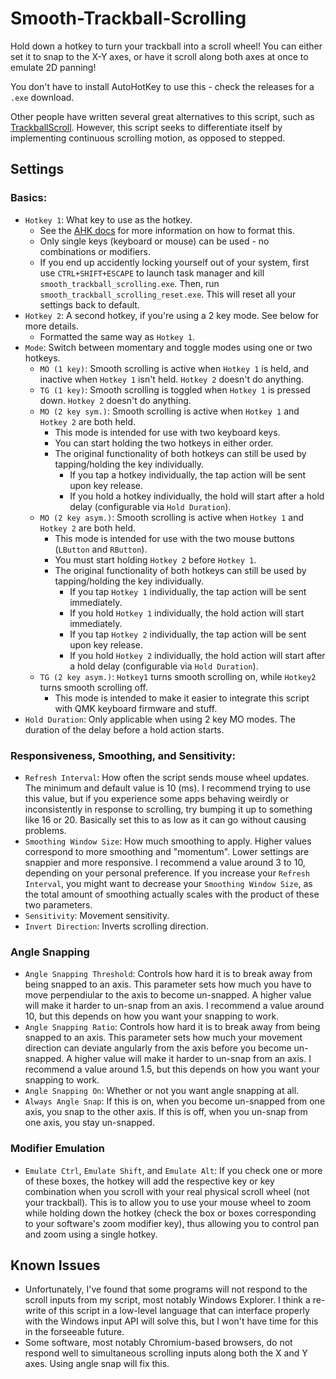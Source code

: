 # Smooth-Trackball-Scrolling

Hold down a hotkey to turn your trackball into a scroll wheel!
You can either set it to snap to the X-Y axes, or have it scroll along both axes at once to emulate 2D panning!

You don't have to install AutoHotKey to use this - check the releases for a `.exe` download.

Other people have written several great alternatives to this script, such as [TrackballScroll](https://github.com/Seelge/TrackballScroll/tree/master).
However, this script seeks to differentiate itself by implementing continuous scrolling motion, as opposed to stepped.

## Settings

### Basics: 
- `Hotkey 1`: What key to use as the hotkey.
  - See the [AHK docs](https://www.autohotkey.com/docs/v1/Hotkeys.htm) for more information on how to format this.
  - Only single keys (keyboard or mouse) can be used - no combinations or modifiers.
  - If you end up accidently locking yourself out of your system, first use `CTRL+SHIFT+ESCAPE` to launch task manager and kill `smooth_trackball_scrolling.exe`. Then, run `smooth_trackball_scrolling_reset.exe`. This will reset all your settings back to default.
- `Hotkey 2`: A second hotkey, if you're using a 2 key mode. See below for more details.
  - Formatted the same way as `Hotkey 1`.
- `Mode`: Switch between momentary and toggle modes using one or two hotkeys.
  - `MO (1 key)`: Smooth scrolling is active when `Hotkey 1` is held, and inactive when `Hotkey 1` isn't held. `Hotkey 2` doesn't do anything.
  - `TG (1 key)`: Smooth scrolling is toggled when `Hotkey 1` is pressed down. `Hotkey 2` doesn't do anything.
  - `MO (2 key sym.)`: Smooth scrolling is active when `Hotkey 1` and `Hotkey 2` are both held.
    - This mode is intended for use with two keyboard keys.
    - You can start holding the two hotkeys in either order.
    - The original functionality of both hotkeys can still be used by tapping/holding the key individually.
      - If you tap a hotkey individually, the tap action will be sent upon key release.
      - If you hold a hotkey individually, the hold will start after a hold delay (configurable via `Hold Duration`).
  - `MO (2 key asym.)`: Smooth scrolling is active when `Hotkey 1` and `Hotkey 2` are both held.
    - This mode is intended for use with the two mouse buttons (`LButton` and `RButton`).
    - You must start holding `Hotkey 2` before `Hotkey 1`.
    - The original functionality of both hotkeys can still be used by tapping/holding the key individually.
      - If you tap `Hotkey 1` individually, the tap action will be sent immediately.
      - If you hold `Hotkey 1` individually, the hold action will start immediately.
      - If you tap `Hotkey 2` individually, the tap action will be sent upon key release.
      - If you hold `Hotkey 2` individually, the hold action will start after a hold delay (configurable via `Hold Duration`).
  - `TG (2 key asym.)`: `Hotkey1` turns smooth scrolling on, while `Hotkey2` turns smooth scrolling off.
    - This mode is intended to make it easier to integrate this script with QMK keyboard firmware and stuff.
- `Hold Duration`: Only applicable when using 2 key MO modes. The duration of the delay before a hold action starts. 

### Responsiveness, Smoothing, and Sensitivity:
- `Refresh Interval`: How often the script sends mouse wheel updates. The minimum and default value is 10 (ms). I recommend trying to use this value, but if you experience some apps behaving weirdly or inconsistently in response to scrolling, try bumping it up to something like 16 or 20. Basically set this to as low as it can go without causing problems.
- `Smoothing Window Size`: How much smoothing to apply. Higher values correspond to more smoothing and "momentum". Lower settings are snappier and more responsive. I recommend a value around 3 to 10, depending on your personal preference. If you increase your `Refresh Interval`, you might want to decrease your `Smoothing Window Size`, as the total amount of smoothing actually scales with the product of these two parameters.
- `Sensitivity`: Movement sensitivity.
- `Invert Direction`: Inverts scrolling direction.

### Angle Snapping
- `Angle Snapping Threshold`: Controls how hard it is to break away from being snapped to an axis. This parameter sets how much you have to move perpendiular to the axis to become un-snapped. A higher value will make it harder to un-snap from an axis. I recommend a value around 10, but this depends on how you want your snapping to work.
- `Angle Snapping Ratio`: Controls how hard it is to break away from being snapped to an axis. This parameter sets how much your movement direction can deviate angularly from the axis before you become un-snapped. A higher value will make it harder to un-snap from an axis. I recommend a value around 1.5, but this depends on how you want your snapping to work.
- `Angle Snapping On`: Whether or not you want angle snapping at all.
- `Always Angle Snap`: If this is on, when you become un-snapped from one axis, you snap to the other axis. If this is off, when you un-snap from one axis, you stay un-snapped.

### Modifier Emulation
- `Emulate Ctrl`, `Emulate Shift`, and `Emulate Alt`: If you check one or more of these boxes, the hotkey will add the respective key or key combination when you scroll with your real physical scroll wheel (not your trackball). This is to allow you to use your mouse wheel to zoom while holding down the hotkey (check the box or boxes corresponding to your software's zoom modifier key), thus allowing you to control pan and zoom using a single hotkey.

## Known Issues

- Unfortunately, I've found that some programs will not respond to the scroll inputs from my script, most notably Windows Explorer. I think a re-write of this script in a low-level language that can interface properly with the Windows input API will solve this, but I won't have time for this in the forseeable future.
- Some software, most notably Chromium-based browsers, do not respond well to simultaneous scrolling inputs along both the X and Y axes. Using angle snap will fix this.
